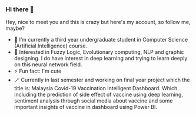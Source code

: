 ### Hi there 👋
Hey, nice to meet you and this is crazy
but here's my account, so follow me, maybe?

- 🔭 I’m currently a third year undergraduate student in Computer Science (Artificial Intelligence) course. 
- 🌱 Interested in Fuzzy Logic, Evolutionary computing, NLP and graphic designing.
      I do have interest in deep learning and trying to learn deeply on this neural network field. 
- ⚡ Fun fact: I'm cute
- 🪄 Currently in last semester and working on final year project which the title is: Malaysia Covid-19 Vaccination Intelligent Dashboard. Which including the prediction of side effect of vaccine using deep learning, sentiment analysis through social media about vaccine and some important insights of vaccine in dashboard using Power BI.
<!--
**nimz129/nimz129** is a ✨ _special_ ✨ repository because its `README.md` (this file) appears on your GitHub profile.

Here are some ideas to get you started:

- 🔭 I’m currently a third year undergraduate student in Computer Science (Artificial Intelligence) course. 
- 🌱 Interested in Fuzzy Logic, Evolutionary computing, NLP and graphic designing.
      I do have interest in deep learning and trying to learn deeply on this neural network field. 
- ⚡ Fun fact: I'm cute
-->
